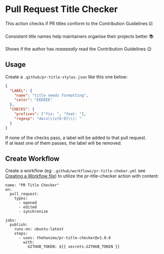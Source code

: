 # Pull Request Title Checker

This action checks if PR titles conform to the Contribution Guidelines :ballot_box_with_check: <br/><br/>
Consistent title names help maintainers organise their projects better :books: <br/><br/>
Shows if the author has _reaaaaally_ read the Contribution Guidelines :wink:

## Usage

Create a `.github/pr-title-styles.json` like this one below:

```json
{
  "LABEL": {
    "name": "title needs formatting",
    "color": "EEEEEE"
  },
  "CHECKS": {
    "prefixes": ["fix: ", "feat: "],
    "regexp": "docs\\(v[0-9]\\): "
  }
}
```

If none of the checks pass, a label will be added to that pull request. \
If at least one of them passes, the label will be removed.

## Create Workflow

Create a workflow (eg: `.github/workflows/pr-title-cheker.yml` see [Creating a Workflow file](https://help.github.com/en/articles/configuring-a-workflow#creating-a-workflow-file)) to utilize the pr-title-checker action with content:

```
name: "PR Title Checker"
on:
  pull_request:
    types:
      - opened
      - edited
      - synchronize

jobs:
  publish:
    runs-on: ubuntu-latest
    steps:
      - uses: thehanimo/pr-title-checker@v1.0.0
        with:
          GITHUB_TOKEN: ${{ secrets.GITHUB_TOKEN }}
```
